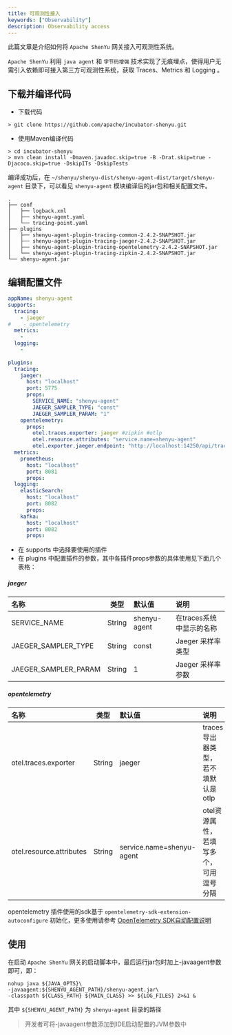 ```yaml
---
title: 可观测性接入
keywords: ["Observability"]
description: Observability access
---
```


此篇文章是介绍如何将 `Apache ShenYu` 网关接入可观测性系统。

`Apache ShenYu` 利用 `java agent` 和 `字节码增强` 技术实现了无痕埋点，使得用户无需引入依赖即可接入第三方可观测性系统，获取 Traces、Metrics 和 Logging 。

## 下载并编译代码

- 下载代码

```shell
> git clone https://github.com/apache/incubator-shenyu.git
```

- 使用Maven编译代码

```shell
> cd incubator-shenyu
> mvn clean install -Dmaven.javadoc.skip=true -B -Drat.skip=true -Djacoco.skip=true -DskipITs -DskipTests
```

编译成功后，在 `~/shenyu/shenyu-dist/shenyu-agent-dist/target/shenyu-agent` 目录下，可以看见 `shenyu-agent` 模块编译后的jar包和相关配置文件。

```text
.
├── conf
│   ├── logback.xml
│   ├── shenyu-agent.yaml
│   └── tracing-point.yaml
├── plugins
│   ├── shenyu-agent-plugin-tracing-common-2.4.2-SNAPSHOT.jar
│   ├── shenyu-agent-plugin-tracing-jaeger-2.4.2-SNAPSHOT.jar
│   ├── shenyu-agent-plugin-tracing-opentelemetry-2.4.2-SNAPSHOT.jar
│   └── shenyu-agent-plugin-tracing-zipkin-2.4.2-SNAPSHOT.jar
└── shenyu-agent.jar
```

## 编辑配置文件

```yaml
appName: shenyu-agent
supports:
  tracing:
    - jaeger
#    - opentelemetry
  metrics:
    - 
  logging:
    - 
  
plugins:
  tracing:
    jaeger:
      host: "localhost"
      port: 5775
      props:
        SERVICE_NAME: "shenyu-agent"
        JAEGER_SAMPLER_TYPE: "const"
        JAEGER_SAMPLER_PARAM: "1"
    opentelemetry:
      props:
        otel.traces.exporter: jaeger #zipkin #otlp
        otel.resource.attributes: "service.name=shenyu-agent"
        otel.exporter.jaeger.endpoint: "http://localhost:14250/api/traces"
  metrics:
    prometheus:
      host: "localhost"
      port: 8081
      props:
  logging:
    elasticSearch:
      host: "localhost"
      port: 8082
      props:
    kafka:
      host: "localhost"
      port: 8082
      props:
```

- 在 supports 中选择要使用的插件
- 在 plugins 中配置插件的参数，其中各插件props参数的具体使用见下面几个表格：

##### jaeger

| 名称                 |  类型  | 默认值       | 说明                     |
| :------------------- | :----: | :----------- | :----------------------- |
| SERVICE_NAME         | String | shenyu-agent | 在traces系统中显示的名称 |
| JAEGER_SAMPLER_TYPE  | String | const        | Jaeger 采样率类型        |
| JAEGER_SAMPLER_PARAM | String | 1            | Jaeger 采样率参数        |

##### opentelemetry

| 名称                     |  类型  | 默认值                    | 说明                                   |
| :----------------------- | :----: | :------------------------ | :------------------------------------- |
| otel.traces.exporter     | String | jaeger                    | traces导出器类型，若不填默认是otlp     |
| otel.resource.attributes | String | service.name=shenyu-agent | otel资源属性，若填写多个，可用逗号分隔 |

opentelemetry 插件使用的sdk基于 `opentelemetry-sdk-extension-autoconfigure` 初始化，更多使用请参考 [OpenTelemetry SDK自动配置说明](https://github.com/open-telemetry/opentelemetry-java/tree/v1.9.1/sdk-extensions/autoconfigure#opentelemetry-sdk-autoconfigure)

## 使用

在启动 `Apache ShenYu` 网关的启动脚本中，最后运行jar包时加上-javaagent参数即可，即：

```shell
nohup java ${JAVA_OPTS}\
-javaagent:${SHENYU_AGENT_PATH}/shenyu-agent.jar\
-classpath ${CLASS_PATH} ${MAIN_CLASS} >> ${LOG_FILES} 2>&1 &
```

其中 `${SHENYU_AGENT_PATH}` 为 `shenyu-agent` 目录的路径

> 开发者可将-javaagent参数添加到IDE启动配置的JVM参数中
